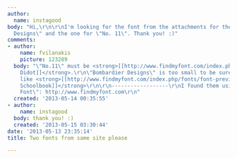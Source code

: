 ```yaml
---
author:
  name: instagood
body: "Hi,\r\n\r\nI'm looking for the font from the attachments for the words \"Bombardier
  Designs\" and the one for \"No. 11\". Thank you! :)"
comments:
- author:
    name: fvilanakis
    picture: 123289
  body: "\"No.11\" must be <strong>[[http://www.findmyfont.com/index.php/fonts/font-preview?fset=Adobe&ffam=Linotype%20Didot%20-%20Roman&fid=2041963c9dd65d217b82077a79c94bb0&fsize=60&text=No11&wrap=2|Linotype
    Didot]]</strong>.\r\n\"Bombardier Designs\" is too small to be sure, bu it looks
    like <strong>[[http://www.findmyfont.com/index.php/fonts/font-preview?fset=Bitstream&ffam=Century%20Schoolbook%20SWA%20-%20Bold&fid=48e800b201644748c1890a2db6e4f9f1&fsize=60&text=BOMBARDIER%20DESIGNS&wrap=2|Century
    Schoolbook]]</strong>\r\n\r\n------------------\r\nI found them using \"Find my
    Font\": http://www.findmyfont.com\r\n"
  created: '2013-05-14 00:35:55'
- author:
    name: instagood
  body: thank you! :)
  created: '2013-05-15 03:30:44'
date: '2013-05-13 23:35:14'
title: Two fonts from same site please

---
```


